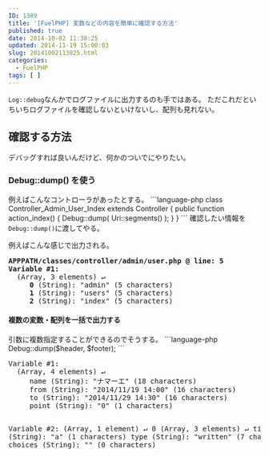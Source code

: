 ```yaml
---
ID: 1389
title: '[FuelPHP] 変数などの内容を簡単に確認する方法'
published: true
date: 2014-10-02 11:38:25
updated: 2014-11-19 15:00:03
slug: 20141002113825.html
categories:
  - FuelPHP
tags: [ ]
---
```

<code>Log::debug</code>なんかでログファイルに出力するのも手ではある。
ただこれだといちいちログファイルを確認しないといけないし、配列も見れない。
<!--more-->
<h2>確認する方法</h2>
デバッグすれば良いんだけど、何かのついでにやりたい。

<h3>Debug::dump() を使う</h3>
例えばこんなコントローラがあったとする。
```language-php
class Controller_Admin_User_Index extends Controller {
  public function action_index() {
    Debug::dump( Uri::segments() );
  }
}
```
確認したい情報を<code>Debug::dump()</code>に渡してやる。

例えばこんな感じで出力される。
<pre><b>APPPATH/classes/controller/admin/user.php @ line: 5</b>
<b>Variable #1:</b>
  (Array, 3 elements) ↵
     <b>0</b> (String): "<span class="text-danger">admin</span>" (5 characters)
     <b>1</b> (String): "<span class="text-danger">users</span>" (5 characters)
     <b>2</b> (String): "<span class="text-danger">index</span>" (5 characters)
</pre>

<h4>複数の変数・配列を一括で出力する</h4>
引数に複数指定することができるのでそうする。
```language-php
Debug::dump($header, $footer);
```
<pre>
Variable #1:
  (Array, 4 elements) &#8629;
     name (String): "ナマーエ" (18 characters)
     from (String): "2014/11/19 14:00" (16 characters)
     to (String): "2014/11/29 14:30" (16 characters)
     point (String): "0" (1 characters)


Variable #2:
  (Array, 1 element) &#8629;
     0 (Array, 3 elements) &#8629;
         title (String): "a" (1 characters)
         type (String): "written" (7 characters)
         choices (String): "" (0 characters)
</pre>